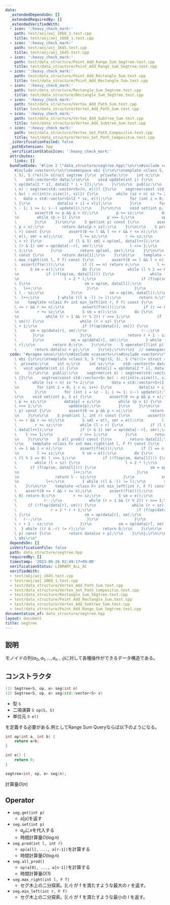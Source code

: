 ```yaml
---
data:
  _extendedDependsOn: []
  _extendedRequiredBy: []
  _extendedVerifiedWith:
  - icon: ':heavy_check_mark:'
    path: test/aoj/aoj_1068_1.test.cpp
    title: test/aoj/aoj_1068_1.test.cpp
  - icon: ':heavy_check_mark:'
    path: test/aoj/aoj_1645.test.cpp
    title: test/aoj/aoj_1645.test.cpp
  - icon: ':heavy_check_mark:'
    path: test/data_structure/Point_Add_Range_Sum_Segtree.test.cpp
    title: test/data_structure/Point_Add_Range_Sum_Segtree.test.cpp
  - icon: ':heavy_check_mark:'
    path: test/data_structure/Point_Add_Rectangle_Sum.test.cpp
    title: test/data_structure/Point_Add_Rectangle_Sum.test.cpp
  - icon: ':heavy_check_mark:'
    path: test/data_structure/Rectangle_Sum_Segtree.test.cpp
    title: test/data_structure/Rectangle_Sum_Segtree.test.cpp
  - icon: ':heavy_check_mark:'
    path: test/data_structure/Vertex_Add_Path_Sum.test.cpp
    title: test/data_structure/Vertex_Add_Path_Sum.test.cpp
  - icon: ':heavy_check_mark:'
    path: test/data_structure/Vertex_Add_Subtree_Sum.test.cpp
    title: test/data_structure/Vertex_Add_Subtree_Sum.test.cpp
  - icon: ':heavy_check_mark:'
    path: test/data_structure/Vertex_Set_Path_Compositie.test.cpp
    title: test/data_structure/Vertex_Set_Path_Compositie.test.cpp
  _isVerificationFailed: false
  _pathExtension: hpp
  _verificationStatusIcon: ':heavy_check_mark:'
  attributes:
    links: []
  bundledCode: "#line 2 \"data_structure/segtree.hpp\"\n\r\n#include <cassert>\r\n\
    #include <vector>\r\n\r\nnamespace ebi {\r\n\r\ntemplate <class S, S (*op)(S,\
    \ S), S (*e)()> struct segtree {\r\n  private:\r\n    int n;\r\n    int sz;\r\n\
    \    std::vector<S> data;\r\n\r\n    void update(int i) {\r\n        data[i] =\
    \ op(data[2 * i], data[2 * i + 1]);\r\n    }\r\n\r\n  public:\r\n    segtree(int\
    \ n) : segtree(std::vector<S>(n, e())) {}\r\n    segtree(const std::vector<S>\
    \ &v) : n((int)v.size()), sz(1) {\r\n        while (sz < n) sz *= 2;\r\n     \
    \   data = std::vector<S>(2 * sz, e());\r\n        for (int i = 0; i < n; i++)\
    \ {\r\n            data[sz + i] = v[i];\r\n        }\r\n        for (int i = sz\
    \ - 1; i >= 1; i--) update(i);\r\n    }\r\n\r\n    void set(int p, S x) {\r\n\
    \        assert(0 <= p && p < n);\r\n        p += sz;\r\n        data[p] = x;\r\
    \n        while (p > 1) {\r\n            p >>= 1;\r\n            update(p);\r\n\
    \        }\r\n    }\r\n\r\n    S get(int p) const {\r\n        assert(0 <= p &&\
    \ p < n);\r\n        return data[p + sz];\r\n    }\r\n\r\n    S prod(int l, int\
    \ r) const {\r\n        assert(0 <= l && l <= r && r <= n);\r\n        S sml =\
    \ e(), smr = e();\r\n        l += sz;\r\n        r += sz;\r\n        while (l\
    \ < r) {\r\n            if (l & 1) sml = op(sml, data[l++]);\r\n            if\
    \ (r & 1) smr = op(data[--r], smr);\r\n            l >>= 1;\r\n            r >>=\
    \ 1;\r\n        }\r\n        return op(sml, smr);\r\n    }\r\n\r\n    S all_prod()\
    \ const {\r\n        return data[1];\r\n    }\r\n\r\n    template <class F> int\
    \ max_right(int l, F f) const {\r\n        assert(0 <= l && l < n);\r\n      \
    \  assert(f(e()));\r\n        if (l == n) return n;\r\n        l += sz;\r\n  \
    \      S sm = e();\r\n        do {\r\n            while (l % 2 == 0) l >>= 1;\r\
    \n            if (!f(op(sm, data[l]))) {\r\n                while (l < sz) {\r\
    \n                    l = 2 * l;\r\n                    if (f(op(sm, data[l])))\
    \ {\r\n                        sm = op(sm, data[l]);\r\n                     \
    \   l++;\r\n                    }\r\n                }\r\n                return\
    \ l - sz;\r\n            }\r\n            sm = op(sm, data[l]);\r\n          \
    \  l++;\r\n        } while ((l & -l) != l);\r\n        return n;\r\n    }\r\n\r\
    \n    template <class F> int min_left(int r, F f) const {\r\n        assert(0\
    \ <= r && r <= n);\r\n        assert(f(e()));\r\n        if (r == 0) return 0;\r\
    \n        r += sz;\r\n        S sm = e();\r\n        do {\r\n            r--;\r\
    \n            while (r > 1 && (r % 2)) r >>= 1;\r\n            if (!f(op(data[r],\
    \ sm))) {\r\n                while (r < sz) {\r\n                    r = 2 * r\
    \ + 1;\r\n                    if (f(op(data[r], sm))) {\r\n                  \
    \      sm = op(data[r], sm);\r\n                        r--;\r\n             \
    \       }\r\n                }\r\n                return r + 1 - sz;\r\n     \
    \       }\r\n            sm = op(data[r], sm);\r\n        } while ((r & -r) !=\
    \ r);\r\n        return 0;\r\n    }\r\n\r\n    S operator[](int p) const {\r\n\
    \        return data[sz + p];\r\n    }\r\n};\r\n\r\n}  // namespace ebi\r\n"
  code: "#pragma once\r\n\r\n#include <cassert>\r\n#include <vector>\r\n\r\nnamespace\
    \ ebi {\r\n\r\ntemplate <class S, S (*op)(S, S), S (*e)()> struct segtree {\r\n\
    \  private:\r\n    int n;\r\n    int sz;\r\n    std::vector<S> data;\r\n\r\n \
    \   void update(int i) {\r\n        data[i] = op(data[2 * i], data[2 * i + 1]);\r\
    \n    }\r\n\r\n  public:\r\n    segtree(int n) : segtree(std::vector<S>(n, e()))\
    \ {}\r\n    segtree(const std::vector<S> &v) : n((int)v.size()), sz(1) {\r\n \
    \       while (sz < n) sz *= 2;\r\n        data = std::vector<S>(2 * sz, e());\r\
    \n        for (int i = 0; i < n; i++) {\r\n            data[sz + i] = v[i];\r\n\
    \        }\r\n        for (int i = sz - 1; i >= 1; i--) update(i);\r\n    }\r\n\
    \r\n    void set(int p, S x) {\r\n        assert(0 <= p && p < n);\r\n       \
    \ p += sz;\r\n        data[p] = x;\r\n        while (p > 1) {\r\n            p\
    \ >>= 1;\r\n            update(p);\r\n        }\r\n    }\r\n\r\n    S get(int\
    \ p) const {\r\n        assert(0 <= p && p < n);\r\n        return data[p + sz];\r\
    \n    }\r\n\r\n    S prod(int l, int r) const {\r\n        assert(0 <= l && l\
    \ <= r && r <= n);\r\n        S sml = e(), smr = e();\r\n        l += sz;\r\n\
    \        r += sz;\r\n        while (l < r) {\r\n            if (l & 1) sml = op(sml,\
    \ data[l++]);\r\n            if (r & 1) smr = op(data[--r], smr);\r\n        \
    \    l >>= 1;\r\n            r >>= 1;\r\n        }\r\n        return op(sml, smr);\r\
    \n    }\r\n\r\n    S all_prod() const {\r\n        return data[1];\r\n    }\r\n\
    \r\n    template <class F> int max_right(int l, F f) const {\r\n        assert(0\
    \ <= l && l < n);\r\n        assert(f(e()));\r\n        if (l == n) return n;\r\
    \n        l += sz;\r\n        S sm = e();\r\n        do {\r\n            while\
    \ (l % 2 == 0) l >>= 1;\r\n            if (!f(op(sm, data[l]))) {\r\n        \
    \        while (l < sz) {\r\n                    l = 2 * l;\r\n              \
    \      if (f(op(sm, data[l]))) {\r\n                        sm = op(sm, data[l]);\r\
    \n                        l++;\r\n                    }\r\n                }\r\
    \n                return l - sz;\r\n            }\r\n            sm = op(sm, data[l]);\r\
    \n            l++;\r\n        } while ((l & -l) != l);\r\n        return n;\r\n\
    \    }\r\n\r\n    template <class F> int min_left(int r, F f) const {\r\n    \
    \    assert(0 <= r && r <= n);\r\n        assert(f(e()));\r\n        if (r ==\
    \ 0) return 0;\r\n        r += sz;\r\n        S sm = e();\r\n        do {\r\n\
    \            r--;\r\n            while (r > 1 && (r % 2)) r >>= 1;\r\n       \
    \     if (!f(op(data[r], sm))) {\r\n                while (r < sz) {\r\n     \
    \               r = 2 * r + 1;\r\n                    if (f(op(data[r], sm)))\
    \ {\r\n                        sm = op(data[r], sm);\r\n                     \
    \   r--;\r\n                    }\r\n                }\r\n                return\
    \ r + 1 - sz;\r\n            }\r\n            sm = op(data[r], sm);\r\n      \
    \  } while ((r & -r) != r);\r\n        return 0;\r\n    }\r\n\r\n    S operator[](int\
    \ p) const {\r\n        return data[sz + p];\r\n    }\r\n};\r\n\r\n}  // namespace\
    \ ebi\r\n"
  dependsOn: []
  isVerificationFile: false
  path: data_structure/segtree.hpp
  requiredBy: []
  timestamp: '2023-06-26 02:49:17+09:00'
  verificationStatus: LIBRARY_ALL_AC
  verifiedWith:
  - test/aoj/aoj_1645.test.cpp
  - test/aoj/aoj_1068_1.test.cpp
  - test/data_structure/Vertex_Add_Path_Sum.test.cpp
  - test/data_structure/Vertex_Set_Path_Compositie.test.cpp
  - test/data_structure/Rectangle_Sum_Segtree.test.cpp
  - test/data_structure/Point_Add_Rectangle_Sum.test.cpp
  - test/data_structure/Vertex_Add_Subtree_Sum.test.cpp
  - test/data_structure/Point_Add_Range_Sum_Segtree.test.cpp
documentation_of: data_structure/segtree.hpp
layout: document
title: segtree
---
```


## 説明

モノイドの列$(a_0,a_1,\dots,a_{n-1})$に対して各種操作ができるデータ構造である。

## コンストラクタ

```cpp
(1) Segtree<S, op, e> seg(int n)
(2) Segtree<S, op, e> seg(std::vector<S> v)
```
-   型 ```S```
-   二項演算 ```S op(S, S)```
-   単位元 ```S e()```

を定義する必要がある.例としてRange Sum Queryならば以下のようになる。

```cpp
int op(int a, int b) { 
    return a+b; 
}

int e() { 
    return 0; 
}

segtree<int, op, e> seg(n);
```

計算量$O(n)$

## Operator
-   ```seg.get(int p)```
    -   a[p]を返す
-   ```seg.set(int p)```
    -   $a_p$に$x$を代入する
    -   時間計算量$O(\log n)$
-   ```seg.prod(int l, int r)```
    -   ```op(a[l], ..., a[r-1])```を計算する
    -   時間計算量$O(\log n)$
-   ```seg.all_prod()```
    -   ```op(a[0], ..., a[n-1])```を計算する
    -   時間計算量$O(1)$
-   ```seg.max_right(int l, F f)```
    -   セグ木上の二分探索。$[l, r)$ が f を満たすような最大の $r$ を返す。
-   ```seg.min_left(int r, F f)```
    - セグ木上の二分探索。$[l, r)$ が f を満たすような最小の $l$ を返す。